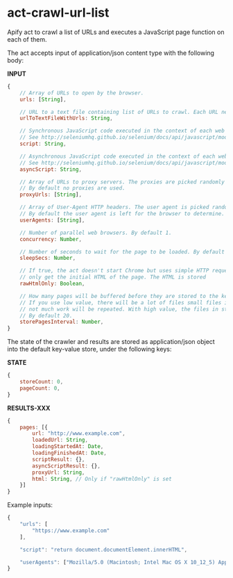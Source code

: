 # act-crawl-url-list

Apify act to crawl a list of URLs and executes a JavaScript page function on each of them.

The act accepts input of application/json content type with the following body:

**INPUT**

```javascript
{
    // Array of URLs to open by the browser.
    urls: [String],

    // URL to a text file containing list of URLs to crawl. Each URL needs to be on a separate line.
    urlToTextFileWithUrls: String,

    // Synchronous JavaScript code executed in the context of each web page,
    // See http://seleniumhq.github.io/selenium/docs/api/javascript/module/selenium-webdriver/index_exports_WebDriver.html#executeScript
    script: String,

    // Asynchronous JavaScript code executed in the context of each web page,
    // See http://seleniumhq.github.io/selenium/docs/api/javascript/module/selenium-webdriver/index_exports_WebDriver.html#executeAsyncScript
    asyncScript: String,

    // Array of URLs to proxy servers. The proxies are picked randomly from this list.
    // By default no proxies are used.
    proxyUrls: [String],

    // Array of User-Agent HTTP headers. The user agent is picked randomly from this list.
    // By default the user agent is left for the browser to determine.
    userAgents: [String],

    // Number of parallel web browsers. By default 1.
    concurrency: Number,

    // Number of seconds to wait for the page to be loaded. By default 0.
    sleepSecs: Number,

    // If true, the act doesn't start Chrome but uses simple HTTP request to
    // only get the initial HTML of the page. The HTML is stored
    rawHtmlOnly: Boolean,

    // How many pages will be buffered before they are stored to the key-value store.
    // If you use low value, there will be a lot of files small files in the storage, but on restart
    // not much work will be repeated. With high value, the files in storage will be large.
    // By default 20.
    storePagesInterval: Number,
}
```

The state of the crawler and results are stored as application/json object into the default key-value store, under the following keys:

**STATE**

```javascript
{
    storeCount: 0,
    pageCount: 0,
}
```

**RESULTS-XXX**
```javascript
{
    pages: [{
        url: "http://www.example.com",
        loadedUrl: String,
        loadingStartedAt: Date,
        loadingFinishedAt: Date,
        scriptResult: {},
        asyncScriptResult: {},
        proxyUrl: String,
        html: String, // Only if "rawHtmlOnly" is set
    }]
}
```


Example inputs:

```javascript
{
    "urls": [
        "https://www.example.com"
    ],

    "script": "return document.documentElement.innerHTML",

    "userAgents": ["Mozilla/5.0 (Macintosh; Intel Mac OS X 10_12_5) AppleWebKit/537.36 (KHTML, like Gecko) Chrome/60.0.3112.32 Safari/537.36"],
}
```